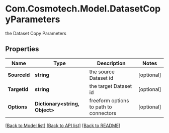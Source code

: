 # Com.Cosmotech.Model.DatasetCopyParameters
the Dataset Copy Parameters

## Properties

Name | Type | Description | Notes
------------ | ------------- | ------------- | -------------
**SourceId** | **string** | the source Dataset id | [optional] 
**TargetId** | **string** | the target Dataset id | [optional] 
**Options** | **Dictionary&lt;string, Object&gt;** | freeform options to path to connectors | [optional] 

[[Back to Model list]](../README.md#documentation-for-models) [[Back to API list]](../README.md#documentation-for-api-endpoints) [[Back to README]](../README.md)

